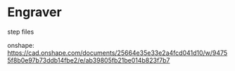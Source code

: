 # Engraver
step files

onshape: https://cad.onshape.com/documents/25664e35e33e2a4fcd041d10/w/94755f8b0e97b73ddb14fbe2/e/ab39805fb21be014b823f7b7
